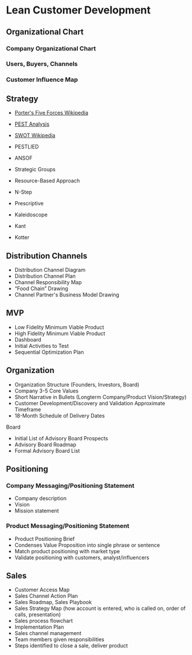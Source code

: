 # Lean Customer Development

## Organizational Chart

### Company Organizational Chart

### Users, Buyers, Channels

### Customer Influence Map

## Strategy

*   [Porter's Five Forces Wikipedia](http://en.wikipedia.org/wiki/Porter_five_forces_analysis)
*   [PEST Analysis](http://en.wikipedia.org/wiki/PEST_analysis)
*   [SWOT Wikipedia](http://en.wikipedia.org/wiki/SWOT_analysis)

* PESTLIED
* ANSOF
* Strategic Groups
* Resource-Based Approach
* N-Step
* Prescriptive
* Kaleidoscope
* Kant
* Kotter

## Distribution Channels

* Distribution Channel Diagram
* Distribution Channel Plan
* Channel Responsibility Map
* “Food Chain” Drawing
* Channel Partner's Business Model Drawing

## MVP
* Low Fidelity Minimum Viable Product
* High Fidelity Minimum Viable Product
* Dashboard
* Initial Activities to Test
* Sequential Optimization Plan

## Organization
* Organization Structure (Founders, Investors, Board)
* Company 3-5 Core Values
* Short Narrative in Bullets (Longterm Company/Product Vision/Strategy)
* Customer Development/Discovery and Validation Approximate Timeframe
* 18-Month Schedule of Delivery Dates

Board
* Initial List of Advisory Board Prospects
* Advisory Board Roadmap
* Formal Advisory Board List

## Positioning

### Company Messaging/Positioning Statement

* Company description
* Vision
* Mission statement

### Product Messaging/Positioning Statement

* Product Positioning Brief
* Condenses Value Proposition into single phrase or sentence
* Match product positioning with market type
* Validate positioning with customers, analyst/influencers

## Sales

* Customer Access Map
* Sales Channel Action Plan
* Sales Roadmap, Sales Playbook
* Sales Strategy Map (how account is entered, who is called on, order of calls, presentation)
* Sales process flowchart
* Implementation Plan
* Sales channel management
* Team members given responsibilities
* Steps identified to close a sale, deliver product